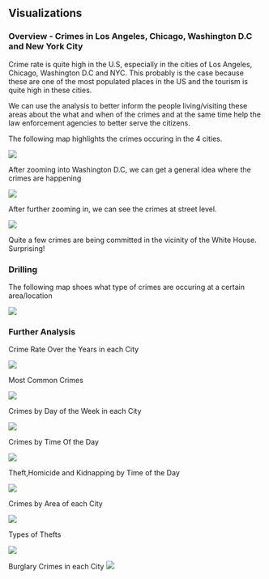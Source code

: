 ## Visualizations

### Overview - Crimes in Los Angeles, Chicago, Washington D.C and New York City

Crime rate is quite high in the U.S, especially in the cities of Los Angeles, Chicago, Washington D.C and NYC. This probably is the case because these are one of the most populated places in the US and the tourism is quite high in these cities. 

We can use the analysis to better inform the people living/visiting these areas about the what and when of the crimes and at the same time help the law enforcement agencies to better serve the citizens.

The following map highlights the crimes occuring in the 4 cities. 

![](https://github.com/sachalrana/Criminology/blob/master/viz/FullMap.PNG)

After zooming into Washington D.C, we can get a general idea where the crimes are happening

![](https://github.com/sachalrana/Criminology/blob/master/viz/Crimes-DC.PNG)

After further zooming in, we can see the crimes at street level. 

![](https://github.com/sachalrana/Criminology/blob/master/viz/Crimes-DC_Detailed.PNG)

Quite a few crimes are being committed in the vicinity of the White House. Surprising!

### Drilling
The following map shoes what type of crimes are occuring at a certain area/location

![](https://github.com/sachalrana/Criminology/blob/master/viz/Crimes-DC_Drilled.PNG)

### Further Analysis
Crime Rate Over the Years in each City

![](https://github.com/sachalrana/Criminology/blob/master/viz/YearlyCrimes.png)

Most Common Crimes

![](https://github.com/sachalrana/Criminology/blob/master/viz/MostCommonCrimes.png)

Crimes by Day of the Week in each City

![](https://github.com/sachalrana/Criminology/blob/master/viz/CrimesByDay.png)

Crimes by Time Of the Day

![](https://github.com/sachalrana/Criminology/blob/master/viz/CrimesByTOD.png)


Theft,Homicide and Kidnapping by Time of the Day

![](https://github.com/sachalrana/Criminology/blob/master/viz/THKtod.png)


Crimes by Area of each City

![](https://github.com/sachalrana/Criminology/blob/master/viz/CrimeByAreas.png)

Types of Thefts

![](https://github.com/sachalrana/Criminology/blob/master/viz/TheftSubtypes.png)

Burglary Crimes in each City
![](https://github.com/sachalrana/Criminology/blob/master/viz/BurglaryTopCity.png)



